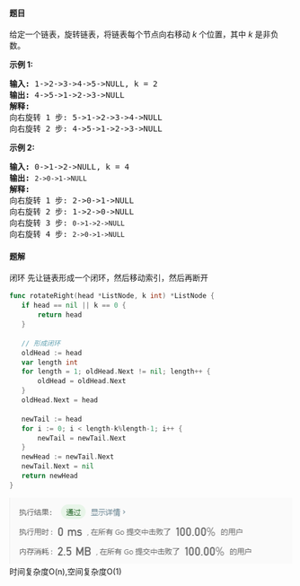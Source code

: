 #### 题目
<p>给定一个链表，旋转链表，将链表每个节点向右移动&nbsp;<em>k&nbsp;</em>个位置，其中&nbsp;<em>k&nbsp;</em>是非负数。</p>

<p><strong>示例&nbsp;1:</strong></p>

<pre><strong>输入:</strong> 1-&gt;2-&gt;3-&gt;4-&gt;5-&gt;NULL, k = 2
<strong>输出:</strong> 4-&gt;5-&gt;1-&gt;2-&gt;3-&gt;NULL
<strong>解释:</strong>
向右旋转 1 步: 5-&gt;1-&gt;2-&gt;3-&gt;4-&gt;NULL
向右旋转 2 步: 4-&gt;5-&gt;1-&gt;2-&gt;3-&gt;NULL
</pre>

<p><strong>示例&nbsp;2:</strong></p>

<pre><strong>输入:</strong> 0-&gt;1-&gt;2-&gt;NULL, k = 4
<strong>输出:</strong> <code>2-&gt;0-&gt;1-&gt;NULL</code>
<strong>解释:</strong>
向右旋转 1 步: 2-&gt;0-&gt;1-&gt;NULL
向右旋转 2 步: 1-&gt;2-&gt;0-&gt;NULL
向右旋转 3 步:&nbsp;<code>0-&gt;1-&gt;2-&gt;NULL</code>
向右旋转 4 步:&nbsp;<code>2-&gt;0-&gt;1-&gt;NULL</code></pre>


 #### 题解
 闭环
 先让链表形成一个闭环，然后移动索引，然后再断开
 ```go
func rotateRight(head *ListNode, k int) *ListNode {
	if head == nil || k == 0 {
		return head
	}

	// 形成闭环
	oldHead := head
	var length int
	for length = 1; oldHead.Next != nil; length++ {
		oldHead = oldHead.Next
	}
	oldHead.Next = head

	newTail := head
	for i := 0; i < length-k%length-1; i++ {
		newTail = newTail.Next
	}
	newHead := newTail.Next
	newTail.Next = nil
	return newHead
}
```
![](https://raw.githubusercontent.com/betterfor/cloudImage/master/images/2020-04-17/006101.png)
时间复杂度O(n),空间复杂度O(1)